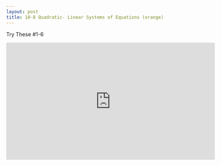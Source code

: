 ```yaml
---
layout: post
title: 10-8 Quadratic- Linear Systems of Equations (orange)
---
```

Try These #1-6
<iframe width="560" height="315" src="https://www.youtube.com/embed/ID_rY6BHsFs" frameborder="0" allowfullscreen></iframe>
